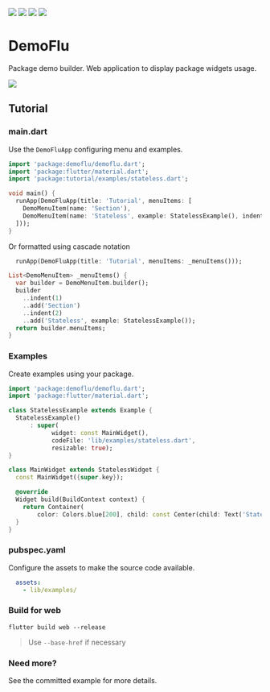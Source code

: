 [![](https://img.shields.io/pub/v/demoflu.svg)](https://pub.dev/packages/demoflu)
[![](https://img.shields.io/badge/demo-try%20it%20out-blue)](https://caduandrade.github.io/demoflu_demo/)
[![](https://img.shields.io/badge/Flutter-%E2%9D%A4-red)](https://flutter.dev/)
[![](https://img.shields.io/badge/%F0%9F%91%8D%20and%20%E2%AD%90-are%20free%20and%20motivate%20me-yellow)](#)

# DemoFlu

Package demo builder. Web application to display package widgets usage.

![](https://caduandrade.github.io/demoflu/screenshot_1_v3.png)

## Tutorial

### main.dart

Use the `DemoFluApp` configuring menu and examples.

```dart
import 'package:demoflu/demoflu.dart';
import 'package:flutter/material.dart';
import 'package:tutorial/examples/stateless.dart';

void main() {
  runApp(DemoFluApp(title: 'Tutorial', menuItems: [
    DemoMenuItem(name: 'Section'),
    DemoMenuItem(name: 'Stateless', example: StatelessExample(), indent: 2)
  ]));
}
```

Or formatted using cascade notation

```dart
  runApp(DemoFluApp(title: 'Tutorial', menuItems: _menuItems()));
```

```dart
List<DemoMenuItem> _menuItems() {
  var builder = DemoMenuItem.builder();
  builder
    ..indent(1)
    ..add('Section')
    ..indent(2)
    ..add('Stateless', example: StatelessExample());
  return builder.menuItems;
}
```

### Examples

Create examples using your package.

```dart
import 'package:demoflu/demoflu.dart';
import 'package:flutter/material.dart';

class StatelessExample extends Example {
  StatelessExample()
      : super(
            widget: const MainWidget(),
            codeFile: 'lib/examples/stateless.dart',
            resizable: true);
}

class MainWidget extends StatelessWidget {
  const MainWidget({super.key});

  @override
  Widget build(BuildContext context) {
    return Container(
        color: Colors.blue[200], child: const Center(child: Text('Stateless')));
  }
}
```

### pubspec.yaml

Configure the assets to make the source code available.

```yaml
  assets:
    - lib/examples/
```

### Build for web

```
flutter build web --release
```

> Use `--base-href` if necessary

### Need more?

See the committed example for more details.